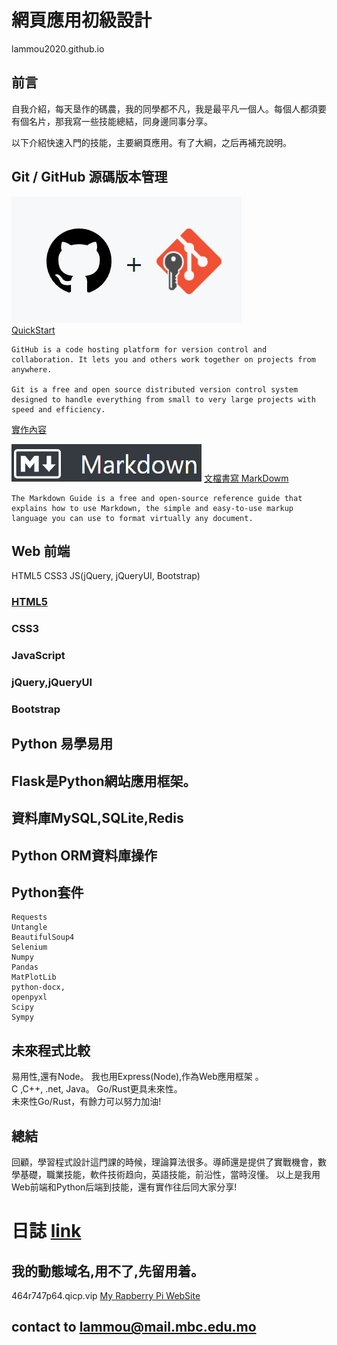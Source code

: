 # 網頁應用初級設計

lammou2020.github.io

## 前言

自我介紹，每天垦作的碼農，我的同學都不凡，我是最平凡一個人。每個人都須要有個名片，那我寫一些技能總結，同身邊同事分享。

以下介紹快速入門的技能，主要網頁應用。有了大綱，之后再補充說明。

## Git / GitHub 源碼版本管理 
![](static/git_github.png)   
[QuickStart](https://docs.github.com/en/get-started/quickstart/hello-world)
```text
GitHub is a code hosting platform for version control and collaboration. It lets you and others work together on projects from anywhere.

Git is a free and open source distributed version control system designed to handle everything from small to very large projects with speed and efficiency.
```
[實作內容](git.html)

![](static/markdown.png)
[文檔書寫 MarkDowm](https://www.markdownguide.org/basic-syntax/)  
```text
The Markdown Guide is a free and open-source reference guide that explains how to use Markdown, the simple and easy-to-use markup language you can use to format virtually any document.
```

## Web 前端

HTML5 CSS3 JS(jQuery, jQueryUI, Bootstrap) 
### [HTML5](html5.md)

### CSS3

### JavaScript

### jQuery,jQueryUI

### Bootstrap

## Python 易學易用

## Flask是Python網站應用框架。

## 資料庫MySQL,SQLite,Redis

## Python ORM資料庫操作

## Python套件
```
Requests 
Untangle
BeautifulSoup4
Selenium	
Numpy 
Pandas
MatPlotLib
python-docx,
openpyxl
Scipy
Sympy
```
## 未來程式比較

易用性,還有Node。 我也用Express(Node),作為Web應用框架 。   
C ,C++, .net, Java。 Go/Rust更具未來性。     
未來性Go/Rust，有餘力可以努力加油!  

## 總結
回顧，學習程式設計這門課的時候，理論算法很多。導師還是提供了實戰機會，數學基礎，職業技能，軟件技術趋向，英語技能，前沿性，當時沒懂。
以上是我用Web前端和Python后端到技能，還有實作往后同大家分享!

# 日誌 [link](dairy.html)



## 我的動態域名,用不了,先留用着。
464r747p64.qicp.vip
[My Rapberry Pi WebSite](http://464r747p64.qicp.vip)

## contact to lammou@mail.mbc.edu.mo
